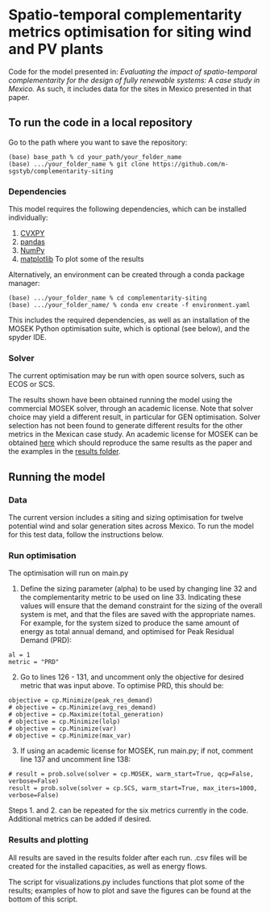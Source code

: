 # Spatio-temporal complementarity metrics optimisation for siting wind and PV plants
Code for the model presented in: _Evaluating the impact of spatio-temporal complementarity for the design of fully
renewable systems: A case study in Mexico._
As such, it includes data for the sites in Mexico presented in that paper.


## To run the code in a local repository 
Go to the path where you want to save the repository:
```
(base) base_path % cd your_path/your_folder_name
(base) .../your_folder_name % git clone https://github.com/m-sgstyb/complementarity-siting
```
### Dependencies
This model requires the following dependencies, which can be installed individually:
1. [CVXPY](https://github.com/cvxpy/cvxpy/tree/master)
2. [pandas](https://pandas.pydata.org/docs/getting_started/install.html)
3. [NumPy](https://numpy.org/install/)
4. [matplotlib](https://matplotlib.org/stable/users/installing/index.html) To plot some of the results

Alternatively, an environment can be created through a conda package manager:
```
(base) .../your_folder_name % cd complementarity-siting
(base) .../your_folder_name/ % conda env create -f environment.yaml 
```
This includes the required dependencies, as well as an installation of the MOSEK Python optimisation suite, which is optional (see below), and the spyder IDE.

### Solver
The current optimisation may be run with open source solvers, such as ECOS or SCS.

The results shown have been obtained running the model using the commercial MOSEK solver, through an academic license. Note that solver choice may yield a different result, in particular for GEN optimisation. Solver selection has not been found to generate different results for the other metrics in the Mexican case study. An academic license for MOSEK can be obtained [here](https://www.mosek.com/products/academic-licenses/) which should reproduce the same results as the paper and the examples in the [results folder](https://github.com/m-sgstyb/complementarity-siting/tree/main/results).

## Running the model
### Data
The current version includes a siting and sizing optimisation for twelve potential wind and solar generation sites across Mexico. To run the model for this test data, follow the instructions below.

### Run optimisation
The optimisation will run on main.py
1. Define the sizing parameter (alpha) to be used by changing line 32 and the complementarity metric to be used on line 33. Indicating these values will ensure that the demand constraint for the sizing of the overall system is met, and that the files are saved with the appropriate names. For example, for the system sized to produce the same amount of energy as total annual demand, and optimised for Peak Residual Demand (PRD):
```
al = 1
metric = "PRD"
```

2. Go to lines 126 - 131, and uncomment only the objective for desired metric that was input above. To optimise PRD, this should be:
```
objective = cp.Minimize(peak_res_demand)
# objective = cp.Minimize(avg_res_demand)
# objective = cp.Maximize(total_generation)
# objective = cp.Minimize(lolp)
# objective = cp.Minimize(var)
# objective = cp.Minimize(max_var)
```

3. If using an academic license for MOSEK, run main.py; if not, comment line 137 and uncomment line 138:
```
# result = prob.solve(solver = cp.MOSEK, warm_start=True, qcp=False, verbose=False)
result = prob.solve(solver = cp.SCS, warm_start=True, max_iters=1000, verbose=False)
```

Steps 1. and 2. can be repeated for the six metrics currently in the code. Additional metrics can be added if desired.

### Results and plotting
All results are saved in the results folder after each run. .csv files will be created for the installed capacities, as well as energy flows.

The script for visualizations.py includes functions that plot some of the results; examples of how to plot and save the figures can be found at the bottom of this script.
